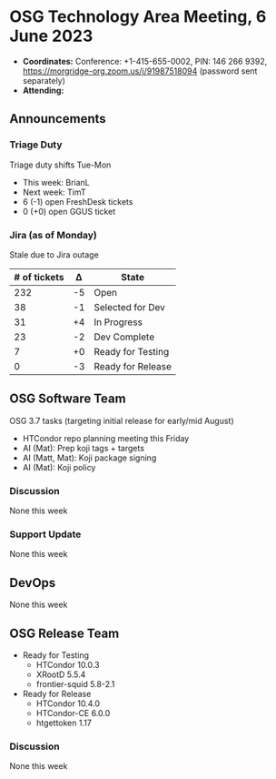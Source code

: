 # OSG Technology Area Meeting, 6 June 2023

-   **Coordinates:** Conference: +1-415-655-0002, PIN: 146 266 9392,
    <https://morgridge-org.zoom.us/j/91987518094> (password sent separately)
-   **Attending:** 

## Announcements

### Triage Duty

Triage duty shifts Tue-Mon

-   This week: BrianL
-   Next week: TimT
-   6 (-1) open FreshDesk tickets
-   0 (+0) open GGUS ticket

### Jira (as of Monday)

Stale due to Jira outage

| # of tickets | &Delta; | State             |
|--------------|---------|-------------------|
| 232          | -5      | Open              |
| 38           | -1      | Selected for Dev  |
| 31           | +4      | In Progress       |
| 23           | -2      | Dev Complete      |
| 7            | +0      | Ready for Testing |
| 0            | -3      | Ready for Release |

## OSG Software Team

OSG 3.7 tasks (targeting initial release for early/mid August)

-  HTCondor repo planning meeting this Friday
-  AI (Mat): Prep koji tags + targets
-  AI (Matt, Mat): Koji package signing
-  AI (Mat): Koji policy

### Discussion

None this week

### Support Update

None this week

## DevOps

None this week

## OSG Release Team

-   Ready for Testing
    -   HTCondor 10.0.3
    -   XRootD 5.5.4
    -   frontier-squid 5.8-2.1
-   Ready for Release
    -   HTCondor 10.4.0
    -   HTCondor-CE 6.0.0
    -   htgettoken 1.17

### Discussion

None this week

